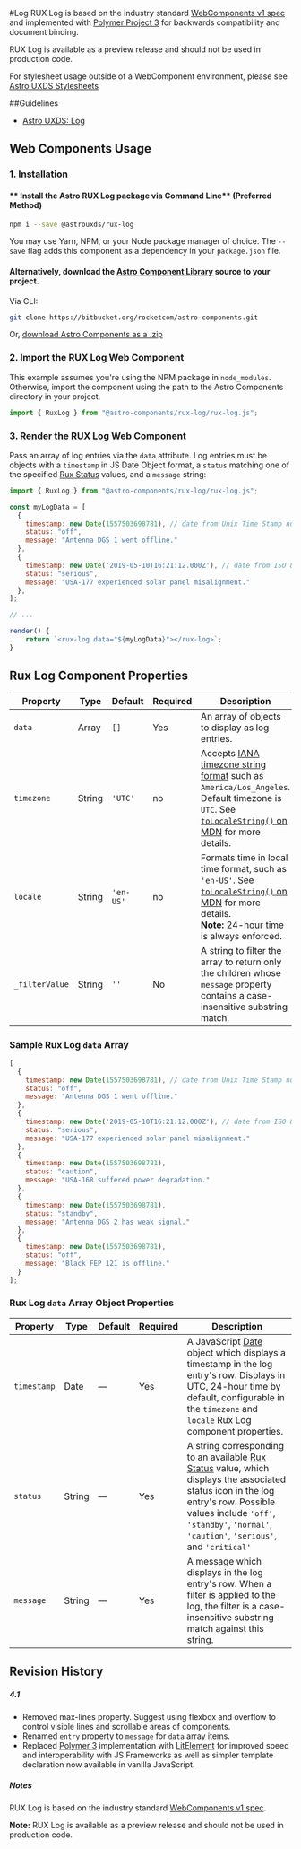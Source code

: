 #Log
RUX Log is based on the industry standard [WebComponents v1 spec](https://html.spec.whatwg.org/multipage/custom-elements.html) and implemented with [Polymer Project 3](https://www.polymer-project.org) for backwards compatibility and document binding.

RUX Log is available as a preview release and should not be used in production code.

For stylesheet usage outside of a WebComponent environment, please see [Astro UXDS Stylesheets](https://bitbucket.org/rocketcom/astro-styles)

##Guidelines

* [Astro UXDS: Log](http://www.astrouxds.com/library/log)


## Web Components Usage

### 1. Installation
#### ** Install the Astro RUX Log package via Command Line** (Preferred Method)

```sh
npm i --save @astrouxds/rux-log
```

You may use Yarn, NPM, or your Node package manager of choice. The `--save` flag adds this component as a dependency in your `package.json` file.


#### **Alternatively**, download the [Astro Component Library](https://bitbucket.org/rocketcom/astro-components/src/master/) source to your project.
Via CLI: 

```sh
git clone https://bitbucket.org/rocketcom/astro-components.git
```

Or, [download Astro Components as a .zip](https://bitbucket.org/rocketcom/astro-components/get/master.zip)


### 2. Import the RUX Log Web Component
This example assumes you're using the NPM package in `node_modules`. Otherwise, import the component using the path to the Astro Components directory in your project.

```javascript
import { RuxLog } from "@astro-components/rux-log/rux-log.js";
```

### 3. Render the RUX Log Web Component
Pass an array of log entries via the `data` attribute. Log entries must be objects with a `timestamp` in JS Date Object format, a `status` matching one of the specified [Rux Status](https://astrouxds.com/design-guidelines/status-system) values, and a `message` string:

```javascript
import { RuxLog } from "@astro-components/rux-log/rux-log.js";

const myLogData = [
  {
    timestamp: new Date(1557503698781), // date from Unix Time Stamp number
    status: "off",
    message: "Antenna DGS 1 went offline."
  },
  {
    timestamp: new Date('2019-05-10T16:21:12.000Z'), // date from ISO 8601 string format
    status: "serious",
    message: "USA-177 experienced solar panel misalignment."
  },
];

// ...

render() {
	return `<rux-log data="${myLogData}"></rux-log>`;
}
```

## Rux Log Component Properties

| Property        | Type      | Default | Required | Description  |
| --------------- | --------- | ------- | -------- | ------------ |
| `data`           | Array    | `[]` | Yes | An array of objects to display as log entries. |
| `timezone`      | String  | `'UTC'` | no | Accepts [IANA timezone string format](https://www.iana.org/time-zones) such as ``America/Los_Angeles``. Default timezone is `UTC`. See [`toLocaleString()` on MDN](https://developer.mozilla.org/en-US/docs/Web/JavaScript/Reference/Global_Objects/Date/toLocaleTimeString#Parameters) for more details.                                                  |
| `locale`        | String  | `'en-US'` | no | Formats time in local time format, such as `'en-US'`. See [`toLocaleString()` on MDN](https://developer.mozilla.org/en-US/docs/Web/JavaScript/Reference/Global_Objects/Date/toLocaleTimeString#Parameters) for more details. <br>**Note:** 24-hour time is always enforced. |
| `_filterValue`     | String    | `''` | No | A string to filter the array to return only the children whose `message` property contains a case-insensitive substring match. |

### Sample Rux Log `data` Array

```js
[
  {
    timestamp: new Date(1557503698781), // date from Unix Time Stamp number
    status: "off",
    message: "Antenna DGS 1 went offline."
  },
  {
    timestamp: new Date('2019-05-10T16:21:12.000Z'), // date from ISO 8601 string format
    status: "serious",
    message: "USA-177 experienced solar panel misalignment."
  },
  {
    timestamp: new Date(1557503698781),
    status: "caution",
    message: "USA-168 suffered power degradation."
  },
  {
    timestamp: new Date(1557503698781),
    status: "standby",
    message: "Antenna DGS 2 has weak signal."
  },
  {
    timestamp: new Date(1557503698781),
    status: "off",
    message: "Black FEP 121 is offline."
  }
];
```
### Rux Log `data` Array Object Properties

| Property        | Type      | Default | Required | Description  |
| --------------- | --------- | ------- | -------- | ------------ |
| `timestamp`     | Date    | — | Yes | A JavaScript [Date](https://developer.mozilla.org/en-US/docs/Web/JavaScript/Reference/Global_Objects/Date) object which displays a timestamp in the log entry's row. Displays in UTC, 24-hour time by default, configurable in the `timezone` and `locale` Rux Log component properties. |
| `status`     | String    | — | Yes | A string corresponding to an available [Rux Status](https://astrouxds.com/design-guidelines/status-system) value, which displays the associated status icon in the log entry's row.  Possible values include `'off'`, `'standby'`, `'normal'`, `'caution'`, `'serious'`, and `'critical'`|
| `message`     | String    | — | Yes | A message which displays in the log entry's row. When a filter is applied to the log, the filter is a case-insensitive substring match against this string. |



## Revision History
##### **4.1**
- Removed max-lines property. Suggest using flexbox and overflow to control visible lines and scrollable areas of components.
- Renamed `entry` property to `message` for `data` array items.
- Replaced [Polymer 3](https://www.polymer-project.org) implementation with [LitElement](https://lit-element.polymer-project.org/) for improved speed and interoperability with JS Frameworks as well as simpler template declaration now available in vanilla JavaScript.


##### **Notes**
RUX Log is based on the industry standard [WebComponents v1 spec](https://html.spec.whatwg.org/multipage/custom-elements.html).

**Note:** RUX Log is available as a preview release and should not be used in production code.



